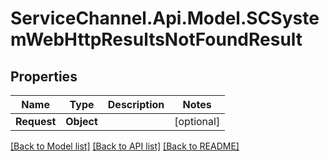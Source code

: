 # ServiceChannel.Api.Model.SCSystemWebHttpResultsNotFoundResult

## Properties

Name | Type | Description | Notes
------------ | ------------- | ------------- | -------------
**Request** | **Object** |  | [optional] 

[[Back to Model list]](../README.md#documentation-for-models) [[Back to API list]](../README.md#documentation-for-api-endpoints) [[Back to README]](../README.md)

